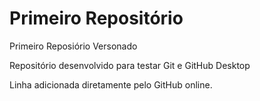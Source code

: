 # Primeiro Repositório
 Primeiro Reposiório Versonado

 Repositório desenvolvido para testar Git e GitHub Desktop
 
 Linha adicionada diretamente pelo GitHub online. 
